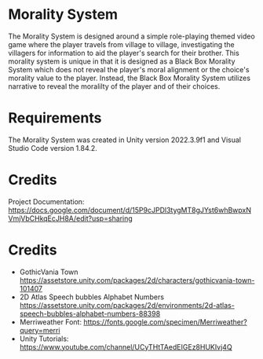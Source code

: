 # Morality System
 
The Morality System is designed around a simple role-playing themed video game where the player travels from village to village, investigating the villagers for information to aid the player's search for their brother.
This morality system is unique in that it is designed as a Black Box Morality System which does not reveal the player's moral alignment or the choice's morality value to the player.
Instead, the Black Box Morality System utilizes narrative to reveal the moralilty of the player and of their choices.

# Requirements
The Morality System was created in Unity version 2022.3.9f1 and Visual Studio Code version 1.84.2.

# Credits
Project Documentation: https://docs.google.com/document/d/15P9cJPDl3tygMT8gJYst6whBwpxNVmjVbCHkqEcJH8A/edit?usp=sharing

# Credits
- GothicVania Town https://assetstore.unity.com/packages/2d/characters/gothicvania-town-101407
- 2D Atlas Speech bubbles Alphabet Numbers https://assetstore.unity.com/packages/2d/environments/2d-atlas-speech-bubbles-alphabet-numbers-88398
- Merriweather Font: https://fonts.google.com/specimen/Merriweather?query=merri
- Unity Tutorials: https://www.youtube.com/channel/UCyTHtTAedEIGEz8HUKIvj4Q


